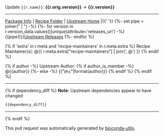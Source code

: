 Update `{{r.name}}`: **{{r.orig.version}}** &rarr; **{{r.version}}**

***

[Package Info](https://bioconda.github.io/recipes/{{r.name}}/README.html) | [Recipe Folder](https://github.com/{{recipe_relurl}}) | [Upstream Home]({{r.meta.about.home}}) |{{' '}}
{%- set pipe = joiner(" | ") -%}
{%- for version in r.version_data.values()|unique(attribute='releases_url') -%}
{{pipe()}}[Upstream Releases]({{version.releases_url}})
{%- endfor %}


{% if 'extra' in r.meta and 'recipe-maintainers' in r.meta.extra %}
Recipe Maintainer(s): @{{ r.meta.extra["recipe-maintainers"] | join(', @') }}
{% endif %}

{% if author -%}
Upstream Author: {% if author_is_member -%}
@{{author}}
{%- else -%}
{{"`@%s`"|format(author)}}
{% endif %}
{% endif %}

***

{% if dependency_diff %}
**Note:** Upstream dependencies appear to have changed

```diff
{{dependency_diff}}
```

***
{% endif %}

This pull request was automatically generated by [bioconda-utils](https://github.com/bioconda/bioconda-utils).
